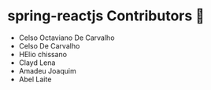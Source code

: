 # spring-reactjs Contributors 🚀
- Celso Octaviano De Carvalho
- Celso De Carvalho
- HElio chissano
- Clayd Lena
- Amadeu Joaquim
- Abel Laite
